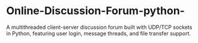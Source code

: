 # Online-Discussion-Forum-python-
A multithreaded client-server discussion forum built with UDP/TCP sockets in Python, featuring user login, message threads, and file transfer support.
